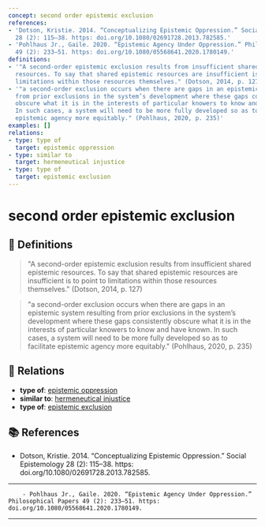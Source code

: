 ```yaml
---
concept: second order epistemic exclusion
references:
- 'Dotson, Kristie. 2014. “Conceptualizing Epistemic Oppression.” Social Epistemology
  28 (2): 115–38. https: doi.org/10.1080/02691728.2013.782585.'
- 'Pohlhaus Jr., Gaile. 2020. “Epistemic Agency Under Oppression.” Philosophical Papers
  49 (2): 233–51. https: doi.org/10.1080/05568641.2020.1780149.'
definitions:
- '"A second-order epistemic exclusion results from insufficient shared epistemic
  resources. To say that shared epistemic resources are insufficient is to point to
  limitations within those resources themselves." (Dotson, 2014, p. 127)'
- '"a second-order exclusion occurs when there are gaps in an epistemic system resulting
  from prior exclusions in the system’s development where these gaps consistently
  obscure what it is in the interests of particular knowers to know and have known.
  In such cases, a system will need to be more fully developed so as to facilitate
  epistemic agency more equitably." (Pohlhaus, 2020, p. 235)'
examples: []
relations:
- type: type of
  target: epistemic oppression
- type: similar to
  target: hermeneutical injustice
- type: type of
  target: epistemic exclusion
---
```


# second order epistemic exclusion

## 📖 Definitions

> "A second-order epistemic exclusion results from insufficient shared epistemic resources. To say that shared epistemic resources are insufficient is to point to limitations within those resources themselves." (Dotson, 2014, p. 127)

> "a second-order exclusion occurs when there are gaps in an epistemic system resulting from prior exclusions in the system’s development where these gaps consistently obscure what it is in the interests of particular knowers to know and have known. In such cases, a system will need to be more fully developed so as to facilitate epistemic agency more equitably." (Pohlhaus, 2020, p. 235)

## 🔗 Relations

- **type of**: [epistemic oppression](./epistemic-oppression.md)
- **similar to**: [hermeneutical injustice](./hermeneutical-injustice.md)
- **type of**: [epistemic exclusion](./epistemic-exclusion.md)

## 📚 References

- Dotson, Kristie. 2014. “Conceptualizing Epistemic Oppression.” Social Epistemology 28 (2): 115–38. https: doi.org/10.1080/02691728.2013.782585.

---

<script src="https://giscus.app/client.js"
                data-repo="natesheehan/conceptcartography"
                data-repo-id="R_kgDOPB5QiQ"
                data-category="General"
                data-category-id="DIC_kwDOPB5Qic4CsAxd"
                data-mapping="pathname"
                data-strict="0"
                data-reactions-enabled="1"
                data-emit-metadata="0"
                data-input-position="bottom"
                data-theme="catppuccin_mocha"
                data-lang="en"
                crossorigin="anonymous"
                async>
        </script>
        - Pohlhaus Jr., Gaile. 2020. “Epistemic Agency Under Oppression.” Philosophical Papers 49 (2): 233–51. https: doi.org/10.1080/05568641.2020.1780149.

---

<script src="https://giscus.app/client.js"
                data-repo="natesheehan/conceptcartography"
                data-repo-id="R_kgDOPB5QiQ"
                data-category="General"
                data-category-id="DIC_kwDOPB5Qic4CsAxd"
                data-mapping="pathname"
                data-strict="0"
                data-reactions-enabled="1"
                data-emit-metadata="0"
                data-input-position="bottom"
                data-theme="catppuccin_mocha"
                data-lang="en"
                crossorigin="anonymous"
                async>
        </script>
        
